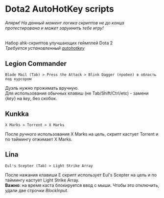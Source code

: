 # Dota2 AutoHotKey scripts
###### Алярм! На данный момент логика скриптов не до конца протестирована и может заруинить тебе игру!

Набор ahk-скриптов улучшающих геймплей Dota 2  
*Требуется установленный [autohotkey](https://www.autohotkey.com/)*

## Legion Commander
```
Blade Mail (Tab) > Press the Attack > Blink Dagger (пробел) в область под курсором
```
Дуэль нужно прожимать вручную.  
Для использования обычных клавиш (не Tab/Shift/Ctrl/etc) - замени {*key*} на *key*, без скобок.  

## Kunkka
```
X Marks > Torrent > X Marks  
```
После *ручного* использования X Marks на цель, скрипт кастует Torrent и по таймингу отжимает X Marks.  

## Lina
```
Eul's Scepter (Tab) > Light Strike Array
```
После нажания клавиши E скрипт использует Eul's Scepter на цель и по таймингу кастует Light Strike Array.  
**Важно**: на время каста блокируется ввод с мыши. Чтобы это отключить, удали две строчки *BlockInput*.
